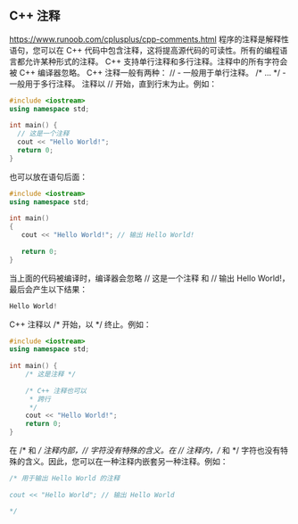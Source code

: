 ## C++ 注释
https://www.runoob.com/cplusplus/cpp-comments.html
程序的注释是解释性语句，您可以在 C++ 代码中包含注释，这将提高源代码的可读性。所有的编程语言都允许某种形式的注释。
C++ 支持单行注释和多行注释。注释中的所有字符会被 C++ 编译器忽略。
C++ 注释一般有两种：
// - 一般用于单行注释。
/* ... */ - 一般用于多行注释。
注释以 // 开始，直到行末为止。例如：

```c++
#include <iostream>
using namespace std;
 
int main() {
  // 这是一个注释
  cout << "Hello World!";
  return 0;
}
```
也可以放在语句后面：

```c++
#include <iostream>
using namespace std;
 
int main()
{
   cout << "Hello World!"; // 输出 Hello World!
 
   return 0;
}
```
当上面的代码被编译时，编译器会忽略 // 这是一个注释 和 // 输出 Hello World!，最后会产生以下结果：
```c++
Hello World!
```
C++ 注释以 /* 开始，以 */ 终止。例如：

```c++
#include <iostream>
using namespace std;
 
int main() {
    /* 这是注释 */
 
    /* C++ 注释也可以
     * 跨行
     */ 
    cout << "Hello World!";
    return 0;
}
```
在 /* 和 */ 注释内部，// 字符没有特殊的含义。在 // 注释内，/* 和 */ 字符也没有特殊的含义。因此，您可以在一种注释内嵌套另一种注释。例如：

```c++
/* 用于输出 Hello World 的注释
 
cout << "Hello World"; // 输出 Hello World

*/
```

